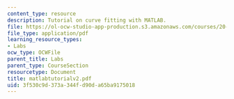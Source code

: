 ```yaml
---
content_type: resource
description: Tutorial on curve fitting with MATLAB.
file: https://ol-ocw-studio-app-production.s3.amazonaws.com/courses/20-309-biological-engineering-ii-instrumentation-and-measurement-fall-2006/3f530c9d373a344fd90da65ba9175018_matlabtutorialv2.pdf
file_type: application/pdf
learning_resource_types:
- Labs
ocw_type: OCWFile
parent_title: Labs
parent_type: CourseSection
resourcetype: Document
title: matlabtutorialv2.pdf
uid: 3f530c9d-373a-344f-d90d-a65ba9175018
---
```

